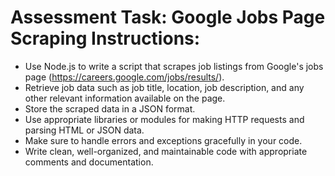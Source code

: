 
# Assessment Task: Google Jobs Page Scraping Instructions:
- Use Node.js to write a script that scrapes job listings from Google's jobs page (https://careers.google.com/jobs/results/).
- Retrieve job data such as job title, location, job description, and any other relevant information available on the page.
- Store the scraped data in a JSON format.
- Use appropriate libraries or modules for making HTTP requests and parsing HTML or JSON data.
- Make sure to handle errors and exceptions gracefully in your code.
- Write clean, well-organized, and maintainable code with appropriate comments and documentation.
